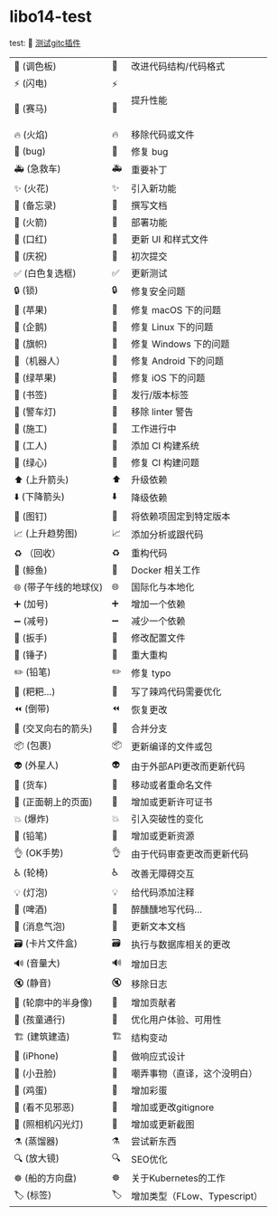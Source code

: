 # libo14-test

test: 🤡
[测试gitc插件](ssh://git@120.92.88.48:8022/libo14/libo14-test)

|                      |                             |                              |
| -------------------- | --------------------------- | ---------------------------- |
| 🎨 (调色板)           | :art:                       | 改进代码结构/代码格式        |
| ⚡️ (闪电) <p>🐎 (赛马) | :zap:<p>:racehorse:         | 提升性能                     |
| 🔥 (火焰)             | :fire:                      | 移除代码或文件               |
| 🐛 (bug)              | :bug:                       | 修复 bug                     |
| 🚑 (急救车)           | :ambulance:                 | 重要补丁                     |
| ✨ (火花)             | :sparkles:                  | 引入新功能                   |
| 📝 (备忘录)           | :memo:                      | 撰写文档                     |
| 🚀 (火箭)             | :rocket:                    | 部署功能                     |
| 💄 (口红)             | :lipstick:                  | 更新 UI 和样式文件           |
| 🎉 (庆祝)             | :tada:                      | 初次提交                     |
| ✅ (白色复选框)       | :white_check_mark:          | 更新测试                     |
| 🔒 (锁)               | :lock:                      | 修复安全问题                 |
| 🍎 (苹果)             | :apple:                     | 修复 macOS 下的问题          |
| 🐧 (企鹅)             | :penguin:                   | 修复 Linux 下的问题          |
| 🏁 (旗帜)             | :checkered_flag:            | 修复 Windows 下的问题        |
| 🤖（机器人）          | :robot:                     | 修复 Android 下的问题        |
| 🍏 (绿苹果)           | :green_apple:               | 修复 iOS 下的问题            |
| 🔖 (书签)             | :bookmark:                  | 发行/版本标签                |
| 🚨 (警车灯)           | :rotating_light:            | 移除 linter 警告             |
| 🚧 (施工)             | :construction:              | 工作进行中                   |
| 👷 (工人)             | :construction_worker:       | 添加 CI 构建系统             |
| 💚 (绿心)             | :green_heart:               | 修复 CI 构建问题             |
| ⬆️ (上升箭头)         | :arrow_up:                  | 升级依赖                     |
| ⬇️ (下降箭头)         | :arrow_down:                | 降级依赖                     |
| 📌 (图钉)             | :pushpin:                   | 将依赖项固定到特定版本       |
| 📈 (上升趋势图)       | :chart_with_upwards_trend:  | 添加分析或跟代码             |
| ♻️ （回收）           | :recycle:                   | 重构代码                     |
| 🐳 (鲸鱼)             | :whale:                     | Docker 相关工作              |
| 🌐 (带子午线的地球仪) | :globe_with_meridians:      | 国际化与本地化               |
| ➕ (加号)             | :heavy_plus_sign:           | 增加一个依赖                 |
| ➖ (减号)             | :heavy_minus_sign:          | 减少一个依赖                 |
| 🔧 (扳手)             | :wrench:                    | 修改配置文件                 |
| 🔨 (锤子)             | :hammer:                    | 重大重构                     |
| ✏️ (铅笔)             | :pencil2:                   | 修复 typo                    |
| 💩 (粑粑…)            | :poop:                      | 写了辣鸡代码需要优化         |
| ⏪ (倒带)             | :rewind:                    | 恢复更改                     |
| 🔀 (交叉向右的箭头)   | :twisted_rightwards_arrows: | 合并分支                     |
| 📦 (包裹)             | :package:                   | 更新编译的文件或包           |
| 👽 (外星人)           | :alien:                     | 由于外部API更改而更新代码    |
| 🚚 (货车)             | :truck:                     | 移动或者重命名文件           |
| 📄 (正面朝上的页面)   | :page_facing_up:            | 增加或更新许可证书           |
| 💥 (爆炸)             | :boom:                      | 引入突破性的变化             |
| 🍱 (铅笔)             | :bento:                     | 增加或更新资源               |
| 👌 (OK手势)           | :ok_hand:                   | 由于代码审查更改而更新代码   |
| ♿️ (轮椅)             | :wheelchair:                | 改善无障碍交互               |
| 💡 (灯泡)             | :bulb:                      | 给代码添加注释               |
| 🍻 (啤酒)             | :beers:                     | 醉醺醺地写代码…              |
| 💬 (消息气泡)         | :speech_balloon:            | 更新文本文档                 |
| 🗃 (卡片文件盒)       | :card_file_box:             | 执行与数据库相关的更改       |
| 🔊 (音量大)           | :loud_sound:                | 增加日志                     |
| 🔇 (静音)             | :mute:                      | 移除日志                     |
| 👥 (轮廓中的半身像)   | :busts_in_silhouette:       | 增加贡献者                   |
| 🚸 (孩童通行)         | :children_crossing:         | 优化用户体验、可用性         |
| 🏗 (建筑建造)         | :building_construction:     | 结构变动                     |
| 📱 (iPhone)           | :iphone:                    | 做响应式设计                 |
| 🤡 (小丑脸)           | :clown_face:                | 嘲弄事物（直译，这个没明白） |
| 🥚 (鸡蛋)             | :egg:                       | 增加彩蛋                     |
| 🙈 (看不见邪恶)       | :see_no_evil:               | 增加或更改gitignore          |
| 📸 (照相机闪光灯)     | :camera_flash:              | 增加或更新截图               |
| ⚗️ (蒸馏器)           | :alembic:                   | 尝试新东西                   |
| 🔍 (放大镜)           | :mag:                       | SEO优化                      |
| ☸️ (船的方向盘)       | :wheel_of_dharma:           | 关于Kubernetes的工作         |
| 🏷 (标签)             | :label:                     | 增加类型（FLow、Typescript） |